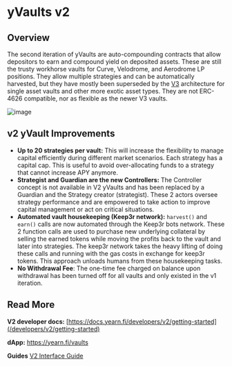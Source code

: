 # yVaults v2

## Overview

The second iteration of yVaults are auto-compounding contracts that allow depositors to earn and compound yield on deposited assets. These are still the trusty workhorse vaults for Curve, Velodrome, and Aerodrome LP positions. They allow multiple strategies and can be automatically harvested, but they have mostly been superseded by the [V3](./v3) architecture for single asset vaults and other more exotic asset types. They are not ERC-4626 compatible, nor as flexible as the newer V3 vaults.

![image](/img/diagrams/yvaults-v2.png)

## v2 yVault Improvements

- **Up to 20 strategies per vault:** This will increase the flexibility to manage capital efficiently during different market scenarios. Each strategy has a capital cap. This is useful to avoid over-allocating funds to a strategy that cannot increase APY anymore.
- **Strategist and Guardian are the new Controllers:** The Controller concept is not available in V2 yVaults and has been replaced by a Guardian and the Strategy creator \(strategist\). These 2 actors oversee strategy performance and are empowered to take action to improve capital management or act on critical situations.
- **Automated vault housekeeping \(Keep3r network\):** `harvest()` and `earn()` calls are now automated through the Keep3r bots network. These 2 function calls are used to purchase new underlying collateral by selling the earned tokens while moving the profits back to the vault and later into strategies. The keep3r network takes the heavy lifting of doing these calls and running with the gas costs in exchange for keep3r tokens. This approach unloads humans from these housekeeping tasks.
- **No Withdrawal Fee**: The one-time fee charged on balance upon withdrawal has been turned off for all vaults and only existed in the v1 iteration.

## Read More

**V2 developer docs:** <PrettyLink>[https://docs.yearn.fi/developers/v2/getting-started](/developers/v2/getting-started)</PrettyLink>

**dApp:** <PrettyLink>https://yearn.fi/vaults</PrettyLink>

**Guides** <PrettyLink>[V2 Interface Guide](/getting-started/guides/using-yearn-v2)</PrettyLink>
